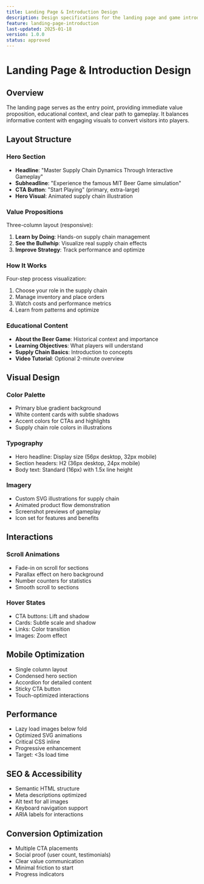 ```yaml
---
title: Landing Page & Introduction Design
description: Design specifications for the landing page and game introduction
feature: landing-page-introduction
last-updated: 2025-01-18
version: 1.0.0
status: approved
---
```


# Landing Page & Introduction Design

## Overview
The landing page serves as the entry point, providing immediate value proposition, educational context, and clear path to gameplay. It balances informative content with engaging visuals to convert visitors into players.

## Layout Structure

### Hero Section
- **Headline**: "Master Supply Chain Dynamics Through Interactive Gameplay"
- **Subheadline**: "Experience the famous MIT Beer Game simulation"
- **CTA Button**: "Start Playing" (primary, extra-large)
- **Hero Visual**: Animated supply chain illustration

### Value Propositions
Three-column layout (responsive):
1. **Learn by Doing**: Hands-on supply chain management
2. **See the Bullwhip**: Visualize real supply chain effects
3. **Improve Strategy**: Track performance and optimize

### How It Works
Four-step process visualization:
1. Choose your role in the supply chain
2. Manage inventory and place orders
3. Watch costs and performance metrics
4. Learn from patterns and optimize

### Educational Content
- **About the Beer Game**: Historical context and importance
- **Learning Objectives**: What players will understand
- **Supply Chain Basics**: Introduction to concepts
- **Video Tutorial**: Optional 2-minute overview

## Visual Design

### Color Palette
- Primary blue gradient background
- White content cards with subtle shadows
- Accent colors for CTAs and highlights
- Supply chain role colors in illustrations

### Typography
- Hero headline: Display size (56px desktop, 32px mobile)
- Section headers: H2 (36px desktop, 24px mobile)
- Body text: Standard (16px) with 1.5x line height

### Imagery
- Custom SVG illustrations for supply chain
- Animated product flow demonstration
- Screenshot previews of gameplay
- Icon set for features and benefits

## Interactions

### Scroll Animations
- Fade-in on scroll for sections
- Parallax effect on hero background
- Number counters for statistics
- Smooth scroll to sections

### Hover States
- CTA buttons: Lift and shadow
- Cards: Subtle scale and shadow
- Links: Color transition
- Images: Zoom effect

## Mobile Optimization
- Single column layout
- Condensed hero section
- Accordion for detailed content
- Sticky CTA button
- Touch-optimized interactions

## Performance
- Lazy load images below fold
- Optimized SVG animations
- Critical CSS inline
- Progressive enhancement
- Target: <3s load time

## SEO & Accessibility
- Semantic HTML structure
- Meta descriptions optimized
- Alt text for all images
- Keyboard navigation support
- ARIA labels for interactions

## Conversion Optimization
- Multiple CTA placements
- Social proof (user count, testimonials)
- Clear value communication
- Minimal friction to start
- Progress indicators